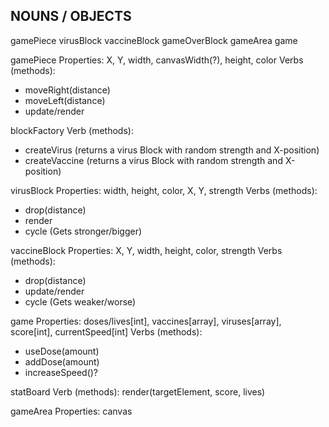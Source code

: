 NOUNS / OBJECTS
---------
gamePiece
virusBlock
vaccineBlock
gameOverBlock
gameArea
game


gamePiece
Properties: X, Y, width, canvasWidth(?), height, color
Verbs (methods):
- moveRight(distance)
- moveLeft(distance)
- update/render


blockFactory
Verb (methods):
- createVirus (returns a virus Block with random strength and X-position)
- createVaccine (returns a virus Block with random strength and X-position)

virusBlock
Properties: width, height, color, X, Y, strength
Verbs (methods):
- drop(distance)
- render
- cycle  (Gets stronger/bigger)


vaccineBlock
Properties: X, Y, width, height, color, strength
Verbs (methods):
- drop(distance)
- update/render
- cycle  (Gets weaker/worse)


game
Properties: doses/lives[int], vaccines[array], viruses[array], score[int], currentSpeed[int]
Verbs (methods):
- useDose(amount)
- addDose(amount)
- increaseSpeed()?

statBoard
Verb (methods):
render(targetElement, score, lives)


gameArea
Properties: canvas
